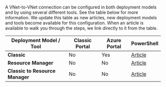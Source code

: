 A VNet-to-VNet connection can be configured in both deployment models and by using several different tools. See the table below for more information. We update this table as new articles, new deployment models and tools become available for this configuration. When an article is available to walk you through the steps, we link directly to it from the table.

| **Deployment Model / Tool** | **Classic Portal** | **Azure Portal** | **PowerShell** |
|-----------------------|----------------|--------------|------------|
| **Classic**              | No       | Yes          |    [Article](../articles/vpn-gateway/virtual-networks-configure-vnet-to-vnet-connection.md)     |
| **Resource Manager**      | No             | No   | [Article](../articles/vpn-gateway/vpn-gateway-vnet-vnet-rm-ps.md)  |
|**Classic to Resource Manager** | No | No | [Article](../articles/virtual-network/virtual-networks-arm-asm-s2s.md) 